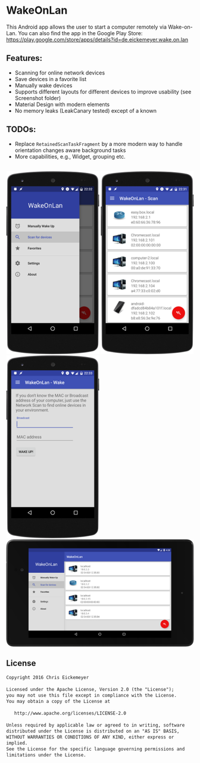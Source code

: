 # WakeOnLan

This Android app allows the user to start a computer remotely via Wake-on-Lan.
You can also find the app in the Google Play Store:
https://play.google.com/store/apps/details?id=de.eickemeyer.wake.on.lan

Features:
---------
* Scanning for online network devices
* Save devices in a favorite list
* Manually wake devices
* Supports different layouts for different devices to improve usability (see Screenshot folder)
* Material Design with modern elements
* No memory leaks (LeakCanary tested) except of a known  

TODOs:
------
* Replace `RetainedScanTaskFragment` by a more modern way to handle orientation changes aware background tasks
* More capabilities, e.g., Widget, grouping etc.
</br></br>
<img src="https://github.com/eickeee/WakeOnLan/blob/master/Screenshots/nexus5_menu.png" alt="Nexus5_Menu" width="250"/>
<img src="https://github.com/eickeee/WakeOnLan/blob/master/Screenshots/nexus5_scan.png" alt="Nexus5_Scan" width="250"/>
<img src="https://github.com/eickeee/WakeOnLan/blob/master/Screenshots/nexus5_wake.png" alt="Nexus5_Wake" width="250"/>
</br>
<img src="https://github.com/eickeee/WakeOnLan/blob/master/Screenshots/nexus7_land.png" alt="Nexus7_Landscape" width="1000"/>


License
-------

    Copyright 2016 Chris Eickemeyer

    Licensed under the Apache License, Version 2.0 (the "License");
    you may not use this file except in compliance with the License.
    You may obtain a copy of the License at

       http://www.apache.org/licenses/LICENSE-2.0

    Unless required by applicable law or agreed to in writing, software
    distributed under the License is distributed on an "AS IS" BASIS,
    WITHOUT WARRANTIES OR CONDITIONS OF ANY KIND, either express or implied.
    See the License for the specific language governing permissions and
    limitations under the License.
